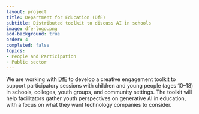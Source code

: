 ```yaml
---
layout: project
title: Department for Education (DfE)
subtitle: Distributed toolkit to discuss AI in schools
image: dfe-logo.png
add-background: true
order: 4
completed: false
topics:
- People and Participation
- Public sector
---
```

We are working with [DfE](https://www.gov.uk/government/organisations/department-for-education) to develop a creative engagement toolkit to support participatory sessions with children and young people (ages 10–18) in schools, colleges, youth groups, and community settings. The toolkit will help facilitators gather youth perspectives on generative AI in education, with a focus on what they want technology companies to consider.
 
<!--more-->